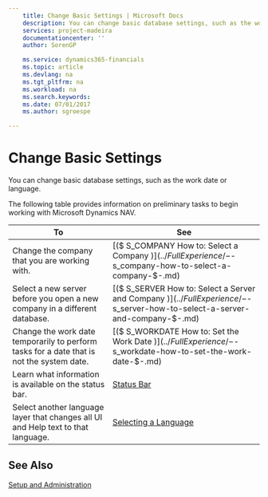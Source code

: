 ```yaml
---
    title: Change Basic Settings | Microsoft Docs
    description: You can change basic database settings, such as the work date or language.
    services: project-madeira
    documentationcenter: ''
    author: SorenGP

    ms.service: dynamics365-financials
    ms.topic: article
    ms.devlang: na
    ms.tgt_pltfrm: na
    ms.workload: na
    ms.search.keywords:
    ms.date: 07/01/2017
    ms.author: sgroespe

---
```

# Change Basic Settings
You can change basic database settings, such as the work date or language.  
  
 The following table provides information on preliminary tasks to begin working with Microsoft Dynamics NAV.  
  
|**To**|**See**|  
|------------|-------------|  
|Change the company that you are working with.|[($ S_COMPANY How to: Select a Company $)](../FullExperience/-$-s_company-how-to-select-a-company-$-.md)|  
|Select a new server before you open a new company in a different database.|[($ S_SERVER How to: Select a Server and Company $)](../FullExperience/-$-s_server-how-to-select-a-server-and-company-$-.md)|  
|Change the work date temporarily to perform tasks for a date that is not the system date.|[($ S_WORKDATE How to: Set the Work Date $)](../FullExperience/-$-s_workdate-how-to-set-the-work-date-$-.md)|  
|Learn what information is available on the status bar.|[Status Bar](../FullExperience/status-bar.md)|  
|Select another language layer that changes all UI and Help text to that language.|[Selecting a Language](../FullExperience/selecting-a-language.md)|  
  
## See Also  
 [Setup and Administration](../FullExperience/setup-and-administration.md)